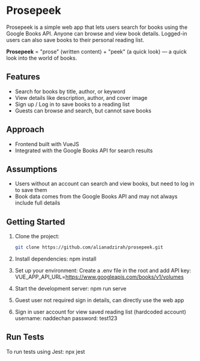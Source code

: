 # Prosepeek

Prosepeek is a simple web app that lets users search for books using the Google Books API. Anyone can browse and view book details. Logged-in users can also save books to their personal reading list.

**Prosepeek** = "prose" (written content) + "peek" (a quick look) — a quick look into the world of books.

## Features

- Search for books by title, author, or keyword
- View details like description, author, and cover image
- Sign up / Log in to save books to a reading list
- Guests can browse and search, but cannot save books

## Approach

- Frontend built with VueJS
- Integrated with the Google Books API for search results

## Assumptions

- Users without an account can search and view books, but need to log in to save them
- Book data comes from the Google Books API and may not always include full details

## Getting Started

1. Clone the project:
   ```bash
   git clone https://github.com/alianadzirah/prosepeek.git

2. Install dependencies:
   npm install

3. Set up your environment:
   Create a .env file in the root and add API key: 
   VUE_APP_API_URL=https://www.googleapis.com/books/v1/volumes

4. Start the development server:
   npm run serve

5. Guest user not required sign in details, can directly use the web app

6. Sign in user account for view saved reading list (hardcoded account)
   username: naddechan
   password: test123

## Run Tests
To run tests using Jest: npx jest